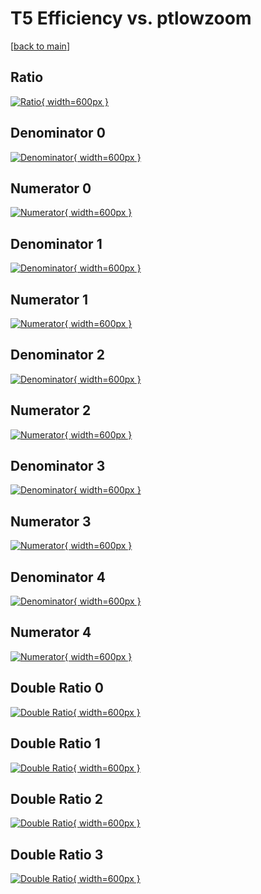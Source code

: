 # T5 Efficiency vs. ptlowzoom

[[back to main](./)]



## Ratio

[![Ratio](../mtv/var/T5_vtr_211_0_eff_ptlowzoom.png){ width=600px }](../mtv/var/T5_vtr_211_0_eff_ptlowzoom.pdf)

## Denominator 0

[![Denominator](../mtv/den/T5_vtr_211_0_eff_ptlowzoom_den0.png){ width=600px }](../mtv/den/T5_vtr_211_0_eff_ptlowzoom_den0.pdf)

## Numerator 0

[![Numerator](../mtv/num/T5_vtr_211_0_eff_ptlowzoom_num0.png){ width=600px }](../mtv/num/T5_vtr_211_0_eff_ptlowzoom_num0.pdf)

## Denominator 1

[![Denominator](../mtv/den/T5_vtr_211_0_eff_ptlowzoom_den1.png){ width=600px }](../mtv/den/T5_vtr_211_0_eff_ptlowzoom_den1.pdf)

## Numerator 1

[![Numerator](../mtv/num/T5_vtr_211_0_eff_ptlowzoom_num1.png){ width=600px }](../mtv/num/T5_vtr_211_0_eff_ptlowzoom_num1.pdf)

## Denominator 2

[![Denominator](../mtv/den/T5_vtr_211_0_eff_ptlowzoom_den2.png){ width=600px }](../mtv/den/T5_vtr_211_0_eff_ptlowzoom_den2.pdf)

## Numerator 2

[![Numerator](../mtv/num/T5_vtr_211_0_eff_ptlowzoom_num2.png){ width=600px }](../mtv/num/T5_vtr_211_0_eff_ptlowzoom_num2.pdf)

## Denominator 3

[![Denominator](../mtv/den/T5_vtr_211_0_eff_ptlowzoom_den3.png){ width=600px }](../mtv/den/T5_vtr_211_0_eff_ptlowzoom_den3.pdf)

## Numerator 3

[![Numerator](../mtv/num/T5_vtr_211_0_eff_ptlowzoom_num3.png){ width=600px }](../mtv/num/T5_vtr_211_0_eff_ptlowzoom_num3.pdf)

## Denominator 4

[![Denominator](../mtv/den/T5_vtr_211_0_eff_ptlowzoom_den4.png){ width=600px }](../mtv/den/T5_vtr_211_0_eff_ptlowzoom_den4.pdf)

## Numerator 4

[![Numerator](../mtv/num/T5_vtr_211_0_eff_ptlowzoom_num4.png){ width=600px }](../mtv/num/T5_vtr_211_0_eff_ptlowzoom_num4.pdf)

## Double Ratio 0

[![Double Ratio](../mtv/ratio/T5_vtr_211_0_eff_ptlowzoom_ratio0.png){ width=600px }](../mtv/ratio/T5_vtr_211_0_eff_ptlowzoom_ratio0.pdf)

## Double Ratio 1

[![Double Ratio](../mtv/ratio/T5_vtr_211_0_eff_ptlowzoom_ratio1.png){ width=600px }](../mtv/ratio/T5_vtr_211_0_eff_ptlowzoom_ratio1.pdf)

## Double Ratio 2

[![Double Ratio](../mtv/ratio/T5_vtr_211_0_eff_ptlowzoom_ratio2.png){ width=600px }](../mtv/ratio/T5_vtr_211_0_eff_ptlowzoom_ratio2.pdf)

## Double Ratio 3

[![Double Ratio](../mtv/ratio/T5_vtr_211_0_eff_ptlowzoom_ratio3.png){ width=600px }](../mtv/ratio/T5_vtr_211_0_eff_ptlowzoom_ratio3.pdf)

